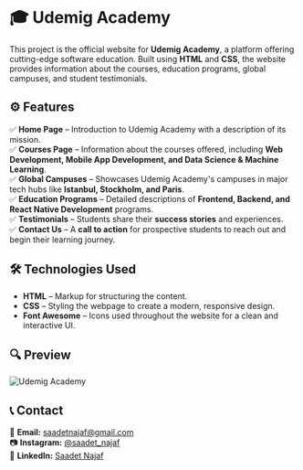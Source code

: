 # 🎓 Udemig Academy  

This project is the official website for **Udemig Academy**, a platform offering cutting-edge software education. Built using **HTML** and **CSS**, the website provides information about the courses, education programs, global campuses, and student testimonials.  

## ⚙️ Features  

✅ **Home Page** – Introduction to Udemig Academy with a description of its mission.  
✅ **Courses Page** – Information about the courses offered, including **Web Development, Mobile App Development, and Data Science & Machine Learning**.  
✅ **Global Campuses** – Showcases Udemig Academy's campuses in major tech hubs like **Istanbul, Stockholm, and Paris**.  
✅ **Education Programs** – Detailed descriptions of **Frontend, Backend, and React Native Development** programs.  
✅ **Testimonials** – Students share their **success stories** and experiences.  
✅ **Contact Us** – A **call to action** for prospective students to reach out and begin their learning journey.  

## 🛠 Technologies Used  

- **HTML** – Markup for structuring the content.  
- **CSS** – Styling the webpage to create a modern, responsive design.  
- **Font Awesome** – Icons used throughout the website for a clean and interactive UI.  

## 🔍 Preview  

![Udemig Academy](udemig.gif)  

## 📞 Contact  

📩 **Email:** [saadetnajaf@gmail.com](mailto:saadetnajaf@gmail.com)  
📷 **Instagram:** [@saadet_najaf](https://www.instagram.com/saadet_najaf)  
💼 **LinkedIn:** [Saadet Najaf](https://www.linkedin.com/in/saadetnajaf/)  
